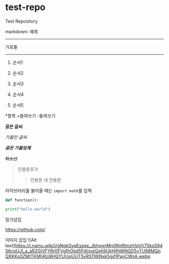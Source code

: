 # test-repo
Test Repository

markdown: 예제

___
가로줄
***

1. 순서1

3. 순서2

5. 순서3

2. 순서4

4. 순서5


*항목
  +들여쓰기
  -들여쓰기

**굵은 글씨**

*기울인 글씨*

***굵은 기울임체***

~~취소선~~

>인용문추가
>>인용문 내 인용문


라이브러리를 불러올 때는 `import math`를 입력

```python
def function():

print("hello world")
```

링크삽입

<https://github.com/>

이미지 삽입
![Alt text]https://i.namu.wiki/i/gNgkGyeEszee_JbhxgnMn0RntfImzh1qVh7SksS94S6cpUJl_a_aR2GjVFYRr0FVgfhOkd5FdtjzgjQxh9UkHifhWNQD5yTU98MQnQXKKs0ZMtTKMhRzj9HQYUUsjUUT5yRS116lNxk5gd1PanCWsA.webp
